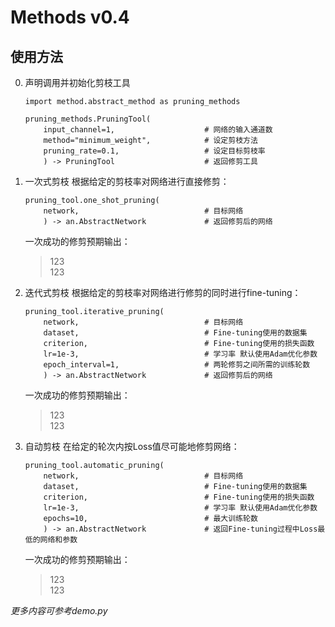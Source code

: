 # Methods v0.4

## 使用方法
0. 声明调用并初始化剪枝工具  
    ```
    import method.abstract_method as pruning_methods
    
    pruning_methods.PruningTool(
        input_channel=1,                    # 网络的输入通道数
        method="minimum_weight",            # 设定剪枝方法
        pruning_rate=0.1,                   # 设定目标剪枝率
        ) -> PruningTool                    # 返回修剪工具
    ```
1. 一次式剪枝
    根据给定的剪枝率对网络进行直接修剪：
    ```
    pruning_tool.one_shot_pruning(
        network,                            # 目标网络
        ) -> an.AbstractNetwork             # 返回修剪后的网络
    ```
    一次成功的修剪预期输出：
    >   123  
        123
        
    
2. 迭代式剪枝
    根据给定的剪枝率对网络进行修剪的同时进行fine-tuning：
    ```
    pruning_tool.iterative_pruning(
        network,                            # 目标网络
        dataset,                            # Fine-tuning使用的数据集
        criterion,                          # Fine-tuning使用的损失函数 
        lr=1e-3,                            # 学习率 默认使用Adam优化参数
        epoch_interval=1,                   # 两轮修剪之间所需的训练轮数               
        ) -> an.AbstractNetwork             # 返回修剪后的网络
    ```
    一次成功的修剪预期输出：
    >   123  
        123

3. 自动剪枝
    在给定的轮次内按Loss值尽可能地修剪网络：
    ```
    pruning_tool.automatic_pruning(
        network,                            # 目标网络
        dataset,                            # Fine-tuning使用的数据集
        criterion,                          # Fine-tuning使用的损失函数 
        lr=1e-3,                            # 学习率 默认使用Adam优化参数
        epochs=10,                          # 最大训练轮数
        ) -> an.AbstractNetwork             # 返回Fine-tuning过程中Loss最低的网络和参数
    ```
    一次成功的修剪预期输出：
    >   123  
        123


*更多内容可参考demo.py*
